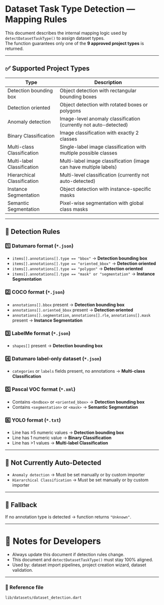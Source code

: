 
# Dataset Task Type Detection — Mapping Rules

This document describes the internal mapping logic used by `detectDatasetTaskType()` to assign dataset types.  
The function guarantees only one of the **9 approved project types** is returned.

---

## ✅ Supported Project Types

| Type | Description |
|------|-------------|
| Detection bounding box | Object detection with rectangular bounding boxes |
| Detection oriented | Object detection with rotated boxes or polygons |
| Anomaly detection | Image-level anomaly classification (currently not auto-detected) |
| Binary Classification | Image classification with exactly 2 classes |
| Multi-class Classification | Single-label image classification with multiple possible classes |
| Multi-label Classification | Multi-label image classification (image can have multiple labels) |
| Hierarchical Classification | Multi-level classification (currently not auto-detected) |
| Instance Segmentation | Object detection with instance-specific masks |
| Semantic Segmentation | Pixel-wise segmentation with global class masks |

---

## 🔎 Detection Rules

### 1️⃣ Datumaro format (`*.json`)
- `items[].annotations[].type == "bbox"` → **Detection bounding box**
- `items[].annotations[].type == "oriented_bbox"` → **Detection oriented**
- `items[].annotations[].type == "polygon"` → **Detection oriented**
- `items[].annotations[].type == "mask" or "segmentation"` → **Instance Segmentation**

### 2️⃣ COCO format (`*.json`)
- `annotations[].bbox` present → **Detection bounding box**
- `annotations[].oriented_bbox` present → **Detection oriented**
- `annotations[].segmentation`, `annotations[].rle`, `annotations[].mask` present → **Instance Segmentation**

### 3️⃣ LabelMe format (`*.json`)
- `shapes[]` present → **Detection bounding box**

### 4️⃣ Datumaro label-only dataset (`*.json`)
- `categories` or `labels` fields present, no annotations → **Multi-class Classification**

### 5️⃣ Pascal VOC format (`*.xml`)
- Contains `<bndbox>` or `<oriented_bbox>` → **Detection bounding box**
- Contains `<segmentation>` or `<mask>` → **Semantic Segmentation**

### 6️⃣ YOLO format (`*.txt`)
- Line has ≥5 numeric values → **Detection bounding box**
- Line has 1 numeric value → **Binary Classification**
- Line has >1 values → **Multi-label Classification**

---

## 🚧 Not Currently Auto-Detected
- `Anomaly detection` → Must be set manually or by custom importer
- `Hierarchical Classification` → Must be set manually or by custom importer

---

## 📝 Fallback
If no annotation type is detected → function returns `"Unknown"`.

---

# 👷 Notes for Developers
- Always update this document if detection rules change.
- This document and `detectDatasetTaskType()` must stay 100% aligned.
- Used by: dataset import pipelines, project creation wizard, dataset validation.

---

### 🔗 Reference file
`lib/datasets/dataset_detection.dart`
